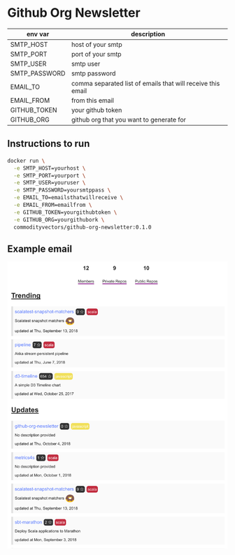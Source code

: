 # Github Org Newsletter

|env var|description|
|-------|-----------|
|SMTP_HOST|host of your smtp|
|SMTP_PORT|port of your smtp|
|SMTP_USER|smtp user|
|SMTP_PASSWORD|smtp password|
|EMAIL_TO|comma separated list of emails that will receive this email|
|EMAIL_FROM|from this email|
|GITHUB_TOKEN|your github token|
|GITHUB_ORG|github org that you want to generate for|


## Instructions to run

```bash
docker run \
  -e SMTP_HOST=yourhost \
  -e SMTP_PORT=yourport \
  -e SMTP_USER=youruser \
  -e SMTP_PASSWORD=yoursmtppass \
  -e EMAIL_TO=emailsthatwillreceive \
  -e EMAIL_FROM=emailfrom \
  -e GITHUB_TOKEN=yourgithubtoken \
  -e GITHUB_ORG=yourgithubork \
  commodityvectors/github-org-newsletter:0.1.0 
```

## Example email

![screen shot of an example email](ss.png)